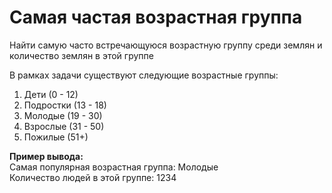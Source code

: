 # Самая частая возрастная группа

Найти самую часто встречающуюся возрастную группу среди землян и количество землян в этой группе

В рамках задачи существуют следующие возрастные группы:
1. Дети (0 - 12)
2. Подростки (13 - 18)
3. Молодые (19 - 30)
4. Взрослые (31 - 50)
5. Пожилые (51+)

**Пример вывода:**\
Самая популярная возрастная группа: Молодые\
Количество людей в этой группе: 1234